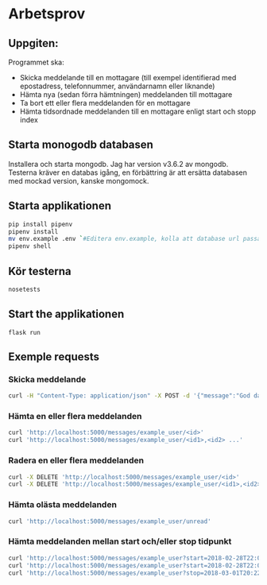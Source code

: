 # Arbetsprov

## Uppgiten:
Programmet ska:
* Skicka meddelande till en mottagare (till exempel identifierad med epostadress, telefonnummer, användarnamn eller liknande)
* Hämta nya (sedan förra hämtningen) meddelanden till mottagare
* Ta bort ett eller flera meddelanden för en mottagare
* Hämta tidsordnade meddelanden till en mottagare enligt start och stopp index

## Starta monogodb databasen
Installera och starta mongodb. Jag har version v3.6.2 av mongodb. Testerna kräver en databas igång, en förbättring är att ersätta databasen med mockad version, kanske mongomock.

## Starta applikationen
```bash
pip install pipenv
pipenv install
mv env.example .env `#Editera env.example, kolla att database url passar`
pipenv shell
```

## Kör testerna
```bash
nosetests
```

## Start the applikationen
`flask run`

## Exemple requests
### Skicka meddelande
```Bash
curl -H "Content-Type: application/json" -X POST -d '{"message":"God day example_user!"}' http://localhost:5000/messages/example_user
```
### Hämta en eller flera meddelanden
```Bash
curl 'http://localhost:5000/messages/example_user/<id>'
curl 'http://localhost:5000/messages/example_user/<id1>,<id2> ...'
```
### Radera en eller flera meddelanden
```Bash
curl -X DELETE 'http://localhost:5000/messages/example_user/<id>'
curl -X DELETE 'http://localhost:5000/messages/example_user/<id1>,<id2>...'
```
### Hämta olästa meddelanden
```Bash
curl 'http://localhost:5000/messages/example_user/unread'
```
### Hämta meddelanden mellan start och/eller stop tidpunkt
```Bash
curl 'http://localhost:5000/messages/example_user?start=2018-02-28T22:01:31&stop=2018-03-01T20:22:07'
curl 'http://localhost:5000/messages/example_user?start=2018-02-28T22:01:31'
curl 'http://localhost:5000/messages/example_user?stop=2018-03-01T20:22:07'
```

